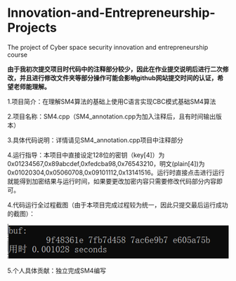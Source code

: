 # Innovation-and-Entrepreneurship-Projects
The project of Cyber space security innovation and entrepreneurship course

**由于我初次提交项目时代码中的注释部分较少，因此在作业提交说明后进行二次修改，并且进行修改文件夹等部分操作可能会影响github网站提交时间的认证，希望老师能理解。**

1.项目简介：在理解SM4算法的基础上使用C语言实现CBC模式基础SM4算法

2.项目名称：SM4.cpp（SM4_annotation.cpp为加入注释后，且有时间输出版本）

3.具体代码说明：详情请见SM4_annotation.cpp项目中注释部分

4.运行指导：本项目中直接设定128位的密钥（key[4]）为0x01234567,0x89abcdef,0xfedcba98,0x76543210，明文(plain[4])为0x01020304,0x05060708,0x09101112,0x13141516。运行时直接点击进行运行就能得到加密结果与运行时间，如果要更改加密内容只需要修改代码部分内容即可。

4.代码运行全过程截图（由于本项目完成过程较为统一，因此只提交最后运行成功的截图）：

![image](https://github.com/q7oyv3vkal/Innovation-and-Entrepreneurship-Projects/blob/Image/1.png)

5.个人具体贡献：独立完成SM4编写
